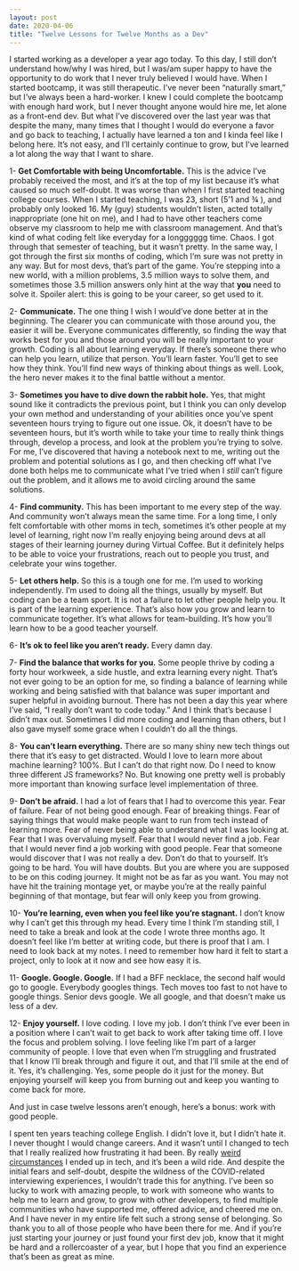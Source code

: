 ```yaml
---
layout: post
date: 2020-04-06
title: "Twelve Lessons for Twelve Months as a Dev"
---
```


I started working as a developer a year ago today. To this day, I still don’t understand how/why I was hired, but I was/am super happy to have the opportunity to do work that I never truly believed I would have. When I started bootcamp, it was still therapeutic. I’ve never been “naturally smart,” but I’ve always been a hard-worker. I knew I could complete the bootcamp with enough hard work, but I never thought anyone would hire me, let alone as a front-end dev. But what I’ve discovered over the last year was that despite the many, many times that I thought I would do everyone a favor and go back to teaching, I actually have learned a ton and I kinda feel like I belong here. It’s not easy, and I’ll certainly continue to grow, but I’ve learned a lot along the way that I want to share.

1- **Get Comfortable with being Uncomfortable.**
This is the advice I’ve probably received the most, and it’s at the top of my list because it’s what caused so much self-doubt. It was worse than when I first started teaching college courses. When I started teaching, I was 23, short (5’1 and ¾ ), and probably only looked 16. My (guy) students wouldn’t listen, acted totally inappropriate (one hit on me), and I had to have other teachers come observe my classroom to help me with classroom management. And that’s kind of what coding felt like everyday for a longggggg time. Chaos. I got through that semester of teaching, but it wasn’t pretty. In the same way, I got through the first six months of coding, which I’m sure was not pretty in any way. But for most devs, that’s part of the game. You’re stepping into a new world, with a million problems, 3.5 million ways to solve them, and sometimes those 3.5 million answers only hint at the way that **you** need to solve it. Spoiler alert: this is going to be your career, so get used to it.

2- **Communicate.**
The one thing I wish I would’ve done better at in the beginning. The clearer you can communicate with those around you, the easier it will be. Everyone communicates differently, so finding the way that works best for you and those around you will be really important to your growth. Coding is all about learning everyday. If there’s someone there who can help you learn, utilize that person. You’ll learn faster. You’ll get to see how they think. You’ll find new ways of thinking about things as well. Look, the hero never makes it to the final battle without a mentor.

3- **Sometimes you have to dive down the rabbit hole.**
Yes, that might sound like it contradicts the previous point, but I think you can only develop your own method and understanding of your abilities once you’ve spent seventeen hours trying to figure out one issue. Ok, it doesn’t have to be seventeen hours, but it’s worth while to take your time to really think things through, develop a process, and look at the problem you’re trying to solve. For me, I’ve discovered that having a notebook next to me, writing out the problem and potential solutions as I go, and then checking off what I’ve done both helps me to communicate what I’ve tried when I _still_ can’t figure out the problem, and it allows me to avoid circling around the same solutions.

4- **Find community.**
This has been important to me every step of the way. And community won’t always mean the same time. For a long time, I only felt comfortable with other moms in tech, sometimes it’s other people at my level of learning, right now I’m really enjoying being around devs at all stages of their learning journey during Virtual Coffee. But it definitely helps to be able to voice your frustrations, reach out to people you trust, and celebrate your wins together.

5- **Let others help.**
So this is a tough one for me. I’m used to working independently. I’m used to doing all the things, usually by myself. But coding can be a team sport. It is not a failure to let other people help you. It is part of the learning experience. That’s also how you grow and learn to communicate together. It’s what allows for team-building. It’s how you’ll learn how to be a good teacher yourself.

6- **It’s ok to feel like you aren’t ready.**
Every damn day.

7- **Find the balance that works for you.**
Some people thrive by coding a forty hour workweek, a side hustle, and extra learning every night. That’s not ever going to be an option for me, so finding a balance of learning while working and being satisfied with that balance was super important and super helpful in avoiding burnout. There has not been a day this year where I’ve said, “I really don’t want to code today.” And I think that’s because I didn’t max out. Sometimes I did more coding and learning than others, but I also gave myself some grace when I couldn’t do all the things.

8- **You can’t learn everything.**
There are so many shiny new tech things out there that it’s easy to get distracted. Would I love to learn more about machine learning? 100%. But I can’t do that right now. Do I need to know three different JS frameworks? No. But knowing one pretty well is probably more important than knowing surface level implementation of three.

9- **Don’t be afraid.**
I had a lot of fears that I had to overcome this year. Fear of failure. Fear of not being good enough. Fear of breaking things. Fear of saying things that would make people want to run from tech instead of learning more. Fear of never being able to understand what I was looking at. Fear that I was overvaluing myself. Fear that I would never find a job. Fear that I would never find a job working with good people. Fear that someone would discover that I was not really a dev. Don’t do that to yourself. It’s going to be hard. You will have doubts. But you are where you are supposed to be on this coding journey. It might not be as far as you want. You may not have hit the training montage yet, or maybe you’re at the really painful beginning of that montage, but fear will only keep you from growing.

10- **You’re learning, even when you feel like you’re stagnant.**
I don’t know why I can’t get this through my head. Every time I think I’m standing still, I need to take a break and look at the code I wrote three months ago. It doesn’t feel like I’m better at writing code, but there is proof that I am. I need to look back at my notes. I need to remember how hard it felt to start a project, only to look at it now and see how easy it is.

11- **Google. Google. Google.**
If I had a BFF necklace, the second half would go to google. Everybody googles things. Tech moves too fast to not have to google things. Senior devs google. We all google, and that doesn’t make us less of a dev.

12- **Enjoy yourself.**
I love coding. I love my job. I don’t think I’ve ever been in a position where I can’t wait to get back to work after taking time off. I love the focus and problem solving. I love feeling like I’m part of a larger community of people. I love that even when I’m struggling and frustrated that I know I’ll break through and figure it out, and that I’ll smile at the end of it. Yes, it’s challenging. Yes, some people do it just for the money. But enjoying yourself will keep you from burning out and keep you wanting to come back for more.

And just in case twelve lessons aren’t enough, here’s a bonus: work with good people.

I spent ten years teaching college English. I didn’t love it, but I didn’t hate it. I never thought I would change careers. And it wasn’t until I changed to tech that I really realized how frustrating it had been. By really [weird circumstances](https://bekahhw.github.io/blog/2018/04/23/How-coding-has-been-therapeutic-for-my-PTSD) I ended up in tech, and it’s been a wild ride. And despite the initial fears and self-doubt, despite the wildness of the COVID-related interviewing experiences, I wouldn’t trade this for anything. I’ve been so lucky to work with amazing people, to work with someone who wants to help me to learn and grow, to grow with other developers, to find multiple communities who have supported me, offered advice, and cheered me on. And I have never in my entire life felt such a strong sense of belonging. So thank you to all of those people who have been there for me. And if you’re just starting your journey or just found your first dev job, know that it might be hard and a rollercoaster of a year, but I hope that you find an experience that’s been as great as mine.
